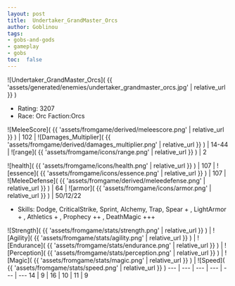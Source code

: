 ```yaml
---
layout: post
title:  Undertaker_GrandMaster_Orcs
author: Goblinou
tags:
- gobs-and-gods
- gameplay
- gobs
toc:  false
---
```


![Undertaker_GrandMaster_Orcs]( {{ 'assets/generated/enemies/undertaker_grandmaster_orcs.jpg' | relative_url }} )
- Rating: 3207
- Race: Orc  Faction:Orcs

![MeleeScore]( {{ 'assets/fromgame/derived/meleescore.png' | relative_url }} ) | 102 | ![Damages_Multiplier]( {{ 'assets/fromgame/derived/damages_multiplier.png' | relative_url }} ) | 14-44 | ![range]( {{ 'assets/fromgame/icons/range.png' | relative_url }} ) | 2


![health]( {{ 'assets/fromgame/icons/health.png' | relative_url }} ) | 107 | ![essence]( {{ 'assets/fromgame/icons/essence.png' | relative_url }} ) | 107 | ![MeleeDefense]( {{ 'assets/fromgame/derived/meleedefense.png' | relative_url }} ) | 64 | ![armor]( {{ 'assets/fromgame/icons/armor.png' | relative_url }} ) | 50/12/22

* Skills: Dodge, CriticalStrike, Sprint, Alchemy, Trap, Spear + , LightArmor + , Athletics + , Prophecy ++ , DeathMagic +++ 

![Strength]( {{ 'assets/fromgame/stats/strength.png' | relative_url }} ) | ![Agility]( {{ 'assets/fromgame/stats/agility.png' | relative_url }} ) | ![Endurance]( {{ 'assets/fromgame/stats/endurance.png' | relative_url }} ) | ![Perception]( {{ 'assets/fromgame/stats/perception.png' | relative_url }} ) | ![Magic]( {{ 'assets/fromgame/stats/magic.png' | relative_url }} ) | ![Speed]( {{ 'assets/fromgame/stats/speed.png' | relative_url }} )
--- | --- | --- | --- | --- | ---
14 | 9 | 16 | 10 | 11 | 9
